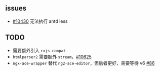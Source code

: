 ## issues

- [#10430](https://github.com/angular/angular-cli/issues/10430) 无法执行 antd less

## TODO

- 需要额外引入 `rxjs-compat`
- `htmlparser2` 需要额外 `stream`，[#10625](https://github.com/angular/angular-cli/issues/10625)
- `ngx-ace-wrapper` 替代 `ng2-ace-editor`，但后者更好，需要等待 v6 [#86](https://github.com/fxmontigny/ng2-ace-editor/issues/86)
